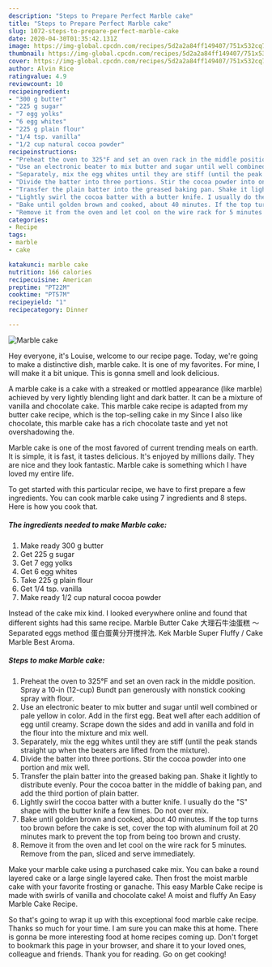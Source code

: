 ```yaml
---
description: "Steps to Prepare Perfect Marble cake"
title: "Steps to Prepare Perfect Marble cake"
slug: 1072-steps-to-prepare-perfect-marble-cake
date: 2020-04-30T01:35:42.131Z
image: https://img-global.cpcdn.com/recipes/5d2a2a84ff149407/751x532cq70/marble-cake-recipe-main-photo.jpg
thumbnail: https://img-global.cpcdn.com/recipes/5d2a2a84ff149407/751x532cq70/marble-cake-recipe-main-photo.jpg
cover: https://img-global.cpcdn.com/recipes/5d2a2a84ff149407/751x532cq70/marble-cake-recipe-main-photo.jpg
author: Alvin Rice
ratingvalue: 4.9
reviewcount: 10
recipeingredient:
- "300 g butter"
- "225 g sugar"
- "7 egg yolks"
- "6 egg whites"
- "225 g plain flour"
- "1/4 tsp. vanilla"
- "1/2 cup natural cocoa powder"
recipeinstructions:
- "Preheat the oven to 325°F and set an oven rack in the middle position. Spray a 10-in (12-cup) Bundt pan generously with nonstick cooking spray with flour."
- "Use an electronic beater to mix butter and sugar until well combined or pale yellow in color. Add in the first egg. Beat well after each addition of egg until creamy. Scrape down the sides and add in vanilla and fold in the flour into the mixture and mix well."
- "Separately, mix the egg whites until they are stiff (until the peak stands straight up when the beaters are lifted from the mixture)."
- "Divide the batter into three portions. Stir the cocoa powder into one portion and mix well."
- "Transfer the plain batter into the greased baking pan. Shake it lightly to distribute evenly. Pour the cocoa batter in the middle of baking pan, and add the third portion of plain batter."
- "Lightly swirl the cocoa batter with a butter knife. I usually do the &#34;S&#34; shape with the butter knife a few times. Do not over mix."
- "Bake until golden brown and cooked, about 40 minutes. If the top turns too brown before the cake is set, cover the top with aluminum foil at 20 minutes mark to prevent the top from being too brown and crusty."
- "Remove it from the oven and let cool on the wire rack for 5 minutes. Remove from the pan, sliced and serve immediately."
categories:
- Recipe
tags:
- marble
- cake

katakunci: marble cake 
nutrition: 166 calories
recipecuisine: American
preptime: "PT22M"
cooktime: "PT57M"
recipeyield: "1"
recipecategory: Dinner

---
```



![Marble cake](https://img-global.cpcdn.com/recipes/5d2a2a84ff149407/751x532cq70/marble-cake-recipe-main-photo.jpg)

Hey everyone, it's Louise, welcome to our recipe page. Today, we're going to make a distinctive dish, marble cake. It is one of my favorites. For mine, I will make it a bit unique. This is gonna smell and look delicious.

A marble cake is a cake with a streaked or mottled appearance (like marble) achieved by very lightly blending light and dark batter. It can be a mixture of vanilla and chocolate cake. This marble cake recipe is adapted from my butter cake recipe, which is the top-selling cake in my Since I also like chocolate, this marble cake has a rich chocolate taste and yet not overshadowing the.

Marble cake is one of the most favored of current trending meals on earth. It is simple, it is fast, it tastes delicious. It's enjoyed by millions daily. They are nice and they look fantastic. Marble cake is something which I have loved my entire life.


To get started with this particular recipe, we have to first prepare a few ingredients. You can cook marble cake using 7 ingredients and 8 steps. Here is how you cook that.

<!--inarticleads1-->

##### The ingredients needed to make Marble cake:

1. Make ready 300 g butter
1. Get 225 g sugar
1. Get 7 egg yolks
1. Get 6 egg whites
1. Take 225 g plain flour
1. Get 1/4 tsp. vanilla
1. Make ready 1/2 cup natural cocoa powder


Instead of the cake mix kind. I looked everywhere online and found that different sights had this same recipe. Marble Butter Cake 大理石牛油蛋糕 ～Separated eggs method 蛋白蛋黄分开搅拌法. Kek Marble Super Fluffy / Cake Marble Best Aroma. 

<!--inarticleads2-->

##### Steps to make Marble cake:

1. Preheat the oven to 325°F and set an oven rack in the middle position. Spray a 10-in (12-cup) Bundt pan generously with nonstick cooking spray with flour.
1. Use an electronic beater to mix butter and sugar until well combined or pale yellow in color. Add in the first egg. Beat well after each addition of egg until creamy. Scrape down the sides and add in vanilla and fold in the flour into the mixture and mix well.
1. Separately, mix the egg whites until they are stiff (until the peak stands straight up when the beaters are lifted from the mixture).
1. Divide the batter into three portions. Stir the cocoa powder into one portion and mix well.
1. Transfer the plain batter into the greased baking pan. Shake it lightly to distribute evenly. Pour the cocoa batter in the middle of baking pan, and add the third portion of plain batter.
1. Lightly swirl the cocoa batter with a butter knife. I usually do the &#34;S&#34; shape with the butter knife a few times. Do not over mix.
1. Bake until golden brown and cooked, about 40 minutes. If the top turns too brown before the cake is set, cover the top with aluminum foil at 20 minutes mark to prevent the top from being too brown and crusty.
1. Remove it from the oven and let cool on the wire rack for 5 minutes. Remove from the pan, sliced and serve immediately.


Make your marble cake using a purchased cake mix. You can bake a round layered cake or a large single layered cake. Then frost the moist marble cake with your favorite frosting or ganache. This easy Marble Cake recipe is made with swirls of vanilla and chocolate cake! A moist and fluffy An Easy Marble Cake Recipe. 

So that's going to wrap it up with this exceptional food marble cake recipe. Thanks so much for your time. I am sure you can make this at home. There is gonna be more interesting food at home recipes coming up. Don't forget to bookmark this page in your browser, and share it to your loved ones, colleague and friends. Thank you for reading. Go on get cooking!
